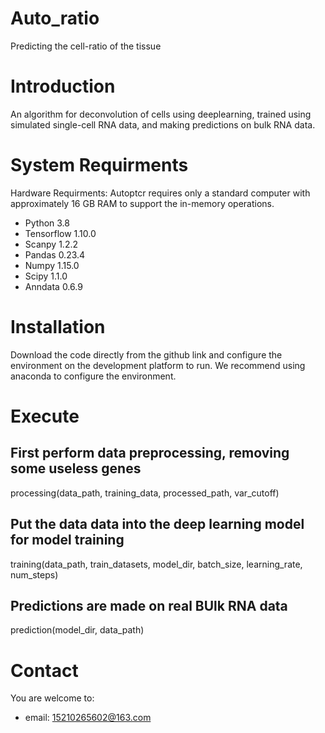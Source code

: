 # Auto_ratio
Predicting the cell-ratio of the tissue
# Introduction
An algorithm for deconvolution of cells using deeplearning, trained using simulated single-cell RNA data, and making predictions on bulk RNA data.
# System Requirments
Hardware Requirments: Autoptcr requires only a standard computer with approximately 16 GB RAM to support the in-memory operations.
* Python      3.8
* Tensorflow	1.10.0
* Scanpy	    1.2.2
* Pandas	    0.23.4
* Numpy	      1.15.0
* Scipy      	1.1.0
* Anndata	    0.6.9
# Installation
Download the code directly from the github link and configure the environment on the development platform to run. We recommend using anaconda to configure the environment.
# Execute
## First perform data preprocessing, removing some useless genes
  processing(data_path, training_data, processed_path, var_cutoff)
## Put the data data into the deep learning model for model training
training(data_path, train_datasets, model_dir, batch_size, learning_rate, num_steps)
## Predictions are made on real BUlk RNA data
prediction(model_dir, data_path)
# Contact
You are welcome to:
* email: 15210265602@163.com
